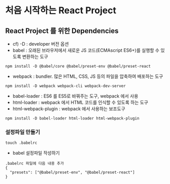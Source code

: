 # 처음 시작하는 React Project

## React Project 를 위한 Dependencies

- cf) -D : developer 버전 옵션
- babel : 오래된 브라우저에서 새로운 JS 코드(ECMAscript ES6+)를 실행할 수 있도록 변환하는 도구

```
npm install -D @babel/core @babel/preset-env @babel/preset-react
```

- webpack : bundler. 많은 HTML, CSS, JS 등의 파일을 압축하여 배포하는 도구

```
npm install -D webpack webpack-cli webpack-dev-server
```

- babel-loader : ES6 를 ES5로 바꿔주는 도구, webpack 에서 사용
- html-loader : webpack 에서 HTML 코드를 인식할 수 있도록 하는 도구
- html-webpack-plugin : webpack 에서 사용하는 보조도구

```
npm install -D babel-loader html-loader html-webpack-plugin
```

### 설정파일 만들기

```
touch .babelrc
```

- babel 설정파일 작성하기

```
.babelrc 파일에 다음 내용 추가
{
  "presets": ["@babel/preset-env", "@babel/preset-react"]
}
```
